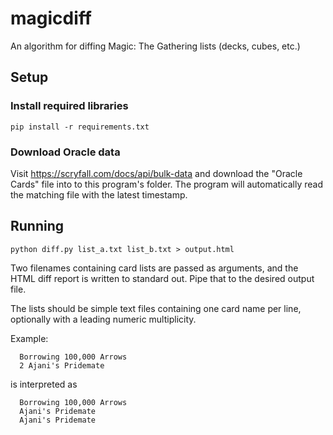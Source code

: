 # magicdiff

An algorithm for diffing Magic: The Gathering lists (decks, cubes, etc.)

## Setup

### Install required libraries

`pip install -r requirements.txt`

### Download Oracle data

Visit https://scryfall.com/docs/api/bulk-data and download the "Oracle Cards"
file into to this program's folder. The program will automatically read the
matching file with the latest timestamp.

## Running

`python diff.py list_a.txt list_b.txt > output.html`

Two filenames containing card lists are passed as arguments, and the HTML diff
report is written to standard out. Pipe that to the desired output file.

The lists should be simple text files containing one card name per line,
optionally with a leading numeric multiplicity.

Example:

```
  Borrowing 100,000 Arrows
  2 Ajani's Pridemate
```

is interpreted as

```
  Borrowing 100,000 Arrows
  Ajani's Pridemate
  Ajani's Pridemate
```
